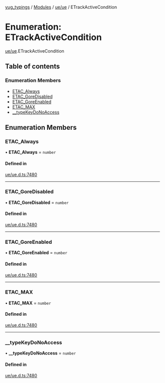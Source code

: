 [yug_typings](../README.md) / [Modules](../modules.md) / [ue/ue](../modules/ue_ue.md) / ETrackActiveCondition

# Enumeration: ETrackActiveCondition

[ue/ue](../modules/ue_ue.md).ETrackActiveCondition

## Table of contents

### Enumeration Members

- [ETAC\_Always](ue_ue.ETrackActiveCondition.md#etac_always)
- [ETAC\_GoreDisabled](ue_ue.ETrackActiveCondition.md#etac_goredisabled)
- [ETAC\_GoreEnabled](ue_ue.ETrackActiveCondition.md#etac_goreenabled)
- [ETAC\_MAX](ue_ue.ETrackActiveCondition.md#etac_max)
- [\_\_typeKeyDoNoAccess](ue_ue.ETrackActiveCondition.md#__typekeydonoaccess)

## Enumeration Members

### ETAC\_Always

• **ETAC\_Always** = `number`

#### Defined in

[ue/ue.d.ts:7480](https://github.com/YugMetaverse/yug_typings/blob/b7d9b19/ue/ue.d.ts#L7480)

___

### ETAC\_GoreDisabled

• **ETAC\_GoreDisabled** = `number`

#### Defined in

[ue/ue.d.ts:7480](https://github.com/YugMetaverse/yug_typings/blob/b7d9b19/ue/ue.d.ts#L7480)

___

### ETAC\_GoreEnabled

• **ETAC\_GoreEnabled** = `number`

#### Defined in

[ue/ue.d.ts:7480](https://github.com/YugMetaverse/yug_typings/blob/b7d9b19/ue/ue.d.ts#L7480)

___

### ETAC\_MAX

• **ETAC\_MAX** = `number`

#### Defined in

[ue/ue.d.ts:7480](https://github.com/YugMetaverse/yug_typings/blob/b7d9b19/ue/ue.d.ts#L7480)

___

### \_\_typeKeyDoNoAccess

• **\_\_typeKeyDoNoAccess** = `number`

#### Defined in

[ue/ue.d.ts:7480](https://github.com/YugMetaverse/yug_typings/blob/b7d9b19/ue/ue.d.ts#L7480)
